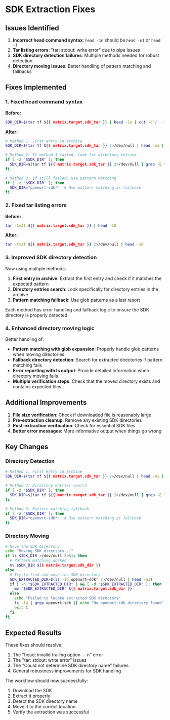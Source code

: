 # SDK Extraction Fixes

## Issues Identified

1. **Incorrect head command syntax**: `head -1n` should be `head -n1` or `head -1`
2. **Tar listing errors**: "tar: stdout: write error" due to pipe issues
3. **SDK directory detection failures**: Multiple methods needed for robust detection
4. **Directory moving issues**: Better handling of pattern matching and fallbacks

## Fixes Implemented

### 1. Fixed head command syntax
**Before:**
```bash
SDK_DIR=$(tar tf ${{ matrix.target.sdk_tar }} | head -1n | cut -d'/' -f1)
```

**After:**
```bash
# Method 1: First entry in archive
SDK_DIR=$(tar tf ${{ matrix.target.sdk_tar }} 2>/dev/null | head -n1 | cut -d'/' -f1 | grep -E "^openwrt-sdk" || true)

# Method 2: If method 1 failed, look for directory entries
if [ -z "$SDK_DIR" ]; then
  SDK_DIR=$(tar tf ${{ matrix.target.sdk_tar }} 2>/dev/null | grep -E "^[^/]+/$" | head -n1 | cut -d'/' -f1 | grep -E "^openwrt-sdk" || true)
fi

# Method 3: If still failed, use pattern matching
if [ -z "$SDK_DIR" ]; then
  SDK_DIR="openwrt-sdk*"  # Use pattern matching as fallback
fi
```

### 2. Fixed tar listing errors
**Before:**
```bash
tar -tvJf ${{ matrix.target.sdk_tar }} | head -10
```

**After:**
```bash
tar -tvJf ${{ matrix.target.sdk_tar }} 2>/dev/null | head -10
```

### 3. Improved SDK directory detection
Now using multiple methods:
1. **First entry in archive**: Extract the first entry and check if it matches the expected pattern
2. **Directory entries search**: Look specifically for directory entries in the archive
3. **Pattern matching fallback**: Use glob patterns as a last resort

Each method has error handling and fallback logic to ensure the SDK directory is properly detected.

### 4. Enhanced directory moving logic
Better handling of:
- **Pattern matching with glob expansion**: Properly handle glob patterns when moving directories
- **Fallback directory detection**: Search for extracted directories if pattern matching fails
- **Error reporting with ls output**: Provide detailed information when directory moving fails
- **Multiple verification steps**: Check that the moved directory exists and contains expected files

## Additional Improvements

1. **File size verification**: Check if downloaded file is reasonably large
2. **Pre-extraction cleanup**: Remove any existing SDK directories
3. **Post-extraction verification**: Check for essential SDK files
4. **Better error messages**: More informative output when things go wrong

## Key Changes

### Directory Detection
```bash
# Method 1: First entry in archive
SDK_DIR=$(tar tf ${{ matrix.target.sdk_tar }} 2>/dev/null | head -n1 | cut -d'/' -f1 | grep -E "^openwrt-sdk" || true)

# Method 2: Directory entries search
if [ -z "$SDK_DIR" ]; then
  SDK_DIR=$(tar tf ${{ matrix.target.sdk_tar }} 2>/dev/null | grep -E "^[^/]+/$" | head -n1 | cut -d'/' -f1 | grep -E "^openwrt-sdk" || true)
fi

# Method 3: Pattern matching fallback
if [ -z "$SDK_DIR" ]; then
  SDK_DIR="openwrt-sdk*"  # Use pattern matching as fallback
fi
```

### Directory Moving
```bash
# Move the SDK directory
echo "Moving SDK directory..."
if ls $SDK_DIR >/dev/null 2>&1; then
  # Pattern matching worked
  mv $SDK_DIR ${{ matrix.target.sdk_dir }}
else
  # Try to find and move the SDK directory
  SDK_EXTRACTED_DIR=$(ls -1d openwrt-sdk* 2>/dev/null | head -n1)
  if [ -n "$SDK_EXTRACTED_DIR" ] && [ -d "$SDK_EXTRACTED_DIR" ]; then
    mv "$SDK_EXTRACTED_DIR" ${{ matrix.target.sdk_dir }}
  else
    echo "Failed to locate extracted SDK directory"
    ls -la | grep openwrt-sdk || echo "No openwrt-sdk directory found"
    exit 1
  fi
fi
```

## Expected Results

These fixes should resolve:
1. The "head: invalid trailing option -- n" error
2. The "tar: stdout: write error" issues
3. The "Could not determine SDK directory name" failures
4. General robustness improvements for SDK handling

The workflow should now successfully:
1. Download the SDK
2. Extract it properly
3. Detect the SDK directory name
4. Move it to the correct location
5. Verify the extraction was successful